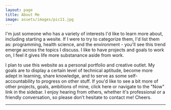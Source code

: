 ```yaml
---
layout: page
title: About Me
image: assets/images/pic11.jpg
---
```


<p>I'm just someone who has a variety of interests I'd like to learn more about, including starting a wesite. If I were to try to categorize them, I'd list them as: programming, health science, and the environment - you'll see this trend emerge across the topics I discuss. I like to have projects and goals to work on, I feel it gives life more substanance aside from work. </p>
<p>I plan to use this website as a personal portfolio and  creative outlet. My goals are to display a certain level of technical aptitude, become more adept in learning, share knowledge, and to serve as some self-accountability to progress on other stuff. If you'd like to see a bit more of other projects, goals, ambitions of mine, click here or navigate to the "Now" link in the sidebar. I enjoy hearing from others, whether it's professional or a friendly conversation, so please don't hesitate to contact me! Cheers. </p>

<hr class="major" />

<h2></h2>
<p</p>